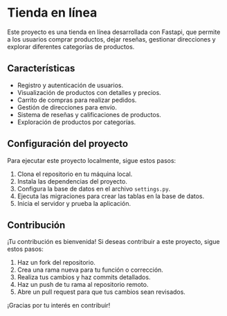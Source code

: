 # Tienda en línea

Este proyecto es una tienda en línea desarrollada con Fastapi, que permite a los usuarios comprar productos, dejar reseñas, gestionar direcciones y explorar diferentes categorías de productos.

## Características

- Registro y autenticación de usuarios.
- Visualización de productos con detalles y precios.
- Carrito de compras para realizar pedidos.
- Gestión de direcciones para envío.
- Sistema de reseñas y calificaciones de productos.
- Exploración de productos por categorías.

## Configuración del proyecto

Para ejecutar este proyecto localmente, sigue estos pasos:

1. Clona el repositorio en tu máquina local.
2. Instala las dependencias del proyecto.
3. Configura la base de datos en el archivo `settings.py`.
4. Ejecuta las migraciones para crear las tablas en la base de datos.
5. Inicia el servidor y prueba la aplicación.

## Contribución

¡Tu contribución es bienvenida! Si deseas contribuir a este proyecto, sigue estos pasos:

1. Haz un fork del repositorio.
2. Crea una rama nueva para tu función o corrección.
3. Realiza tus cambios y haz commits detallados.
4. Haz un push de tu rama al repositorio remoto.
5. Abre un pull request para que tus cambios sean revisados.

¡Gracias por tu interés en contribuir!
